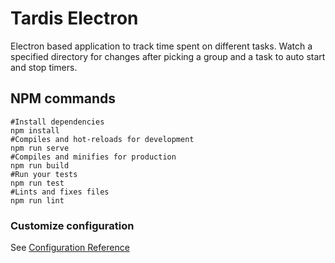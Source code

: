 # Tardis Electron

Electron based application to track time spent on different tasks.
Watch a specified directory for changes after picking a group and a task to auto start and stop timers.

## NPM commands
```
#Install dependencies
npm install
#Compiles and hot-reloads for development
npm run serve
#Compiles and minifies for production
npm run build
#Run your tests
npm run test
#Lints and fixes files
npm run lint
```
### Customize configuration
See [Configuration Reference](https://cli.vuejs.org/config/)


